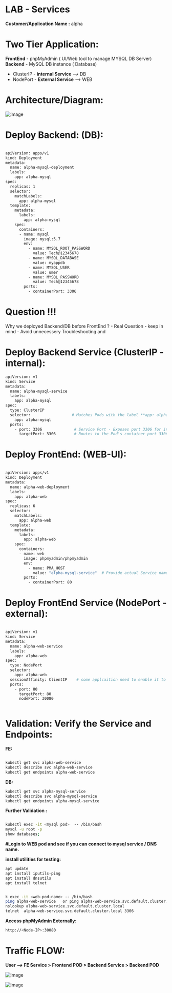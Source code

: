 # LAB - Services 

**Customer/Application Name :** alpha

# Two Tier Application:

**FrontEnd**    - phpMyAdmin ( UI/Web tool to manage MYSQL DB Server)
**Backend**     - MySQL DB instance ( Database)


- ClusterIP   - **internal Service**   -->  DB
- NodePort    - **External Service**   -->  WEB



# **Architecture/Diagram:**


![image](https://github.com/user-attachments/assets/e46458f9-9298-4e81-b4ea-9e93b5e030bd)


# Deploy Backend: (DB):

```bash

apiVersion: apps/v1
kind: Deployment
metadata:
  name: alpha-mysql-deployment
  labels:
    app: alpha-mysql
spec:
  replicas: 1
  selector:
    matchLabels:
      app: alpha-mysql
  template:
    metadata:
      labels:
        app: alpha-mysql
    spec:
      containers:
      - name: mysql
        image: mysql:5.7
        env:
          - name: MYSQL_ROOT_PASSWORD
            value: Tech@12345678
          - name: MYSQL_DATABASE
            value: myappdb
          - name: MYSQL_USER
            value: umer
          - name: MYSQL_PASSWORD
            value: Tech@12345678
        ports:
          - containerPort: 3306

```



# Question !!! 
Why we deployed Backend/DB before FrontEnd ?   - Real Question -  keep in mind - Avoid unnecessery Troubleshooting and 


# Deploy Backend Service (ClusterIP - internal):

```bash
apiVersion: v1
kind: Service
metadata:
  name: alpha-mysql-service
  labels:
    app: alpha-mysql
spec:
  type: ClusterIP
  selector:                  # Matches Pods with the label **app: alpha-mysql**
    app: alpha-mysql
  ports:
    - port: 3306              # Service Port - Exposes port 3306 for internal access on ClusterIP.
      targetPort: 3306        # Routes to the Pod's container port 3306.

```



# Deploy FrontEnd: (WEB-UI):


```bash

apiVersion: apps/v1
kind: Deployment
metadata:
  name: alpha-web-deployment
  labels:
    app: alpha-web
spec:
  replicas: 6
  selector:
    matchLabels:
      app: alpha-web
  template:
    metadata:
      labels:
        app: alpha-web
    spec:
      containers:
      - name: web
        image: phpmyadmin/phpmyadmin
        env:
          - name: PMA_HOST
            value: "alpha-mysql-service"  # Provide actual Service name of the MySQL instance
        ports:
          - containerPort: 80

```
# Deploy FrontEnd Service (NodePort - external):


```bash

apiVersion: v1
kind: Service
metadata:
  name: alpha-web-service
  labels:
    app: alpha-web
spec:
  type: NodePort
  selector:
    app: alpha-web
  sessionAffinity: ClientIP    # some applcaition need to enable it to manage cookies - if you have multiple replicas
  ports:
    - port: 80
      targetPort: 80
      nodePort: 30080



```

# Validation: Verify the Service and Endpoints:

**FE:**
```bash

kubectl get svc alpha-web-service
kubectl describe svc alpha-web-service
kubectl get endpoints alpha-web-service
```

**DB:**

```bash
kubectl get svc alpha-mysql-service
kubectl describe svc alpha-mysql-service
kubectl get endpoints alpha-mysql-service

```





**Further Validation :**

```bash

kubectl exec -it <mysql pod>  -- /bin/bash
mysql -u root -p 
show databases;
```

**#Login to WEB pod and see if you can connect to mysql service / DNS name.**


**install utilities for testing:**

```bash
apt update
apt install iputils-ping
apt install dnsutils
apt install telnet
```



```bash

k exec -it <web-pod-name> -- /bin/bash
ping alpha-web-service   or ping alpha-web-service.svc.default.cluster.local
nslookup alpha-web-service.svc.default.cluster.local
telnet  alpha-web-service.svc.default.cluster.local 3306
```



**Access phpMyAdmin Externally:**

```bash
http://<Node-IP>:30080
```


# **Traffic FLOW:**


**User --> FE Service > Frontend POD >   Backend Service > Backend POD**




![image](https://github.com/user-attachments/assets/59072d91-2ed3-4a75-af01-10b4513394a8)




![image](https://github.com/user-attachments/assets/530ef0d1-d26f-47f2-a4bf-146a4daa681e)


